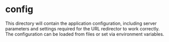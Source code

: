 # config

This directory will contain the application configuration, including server parameters and settings required for the URL redirector to work correctly. The configuration can be loaded from files or set via environment variables.